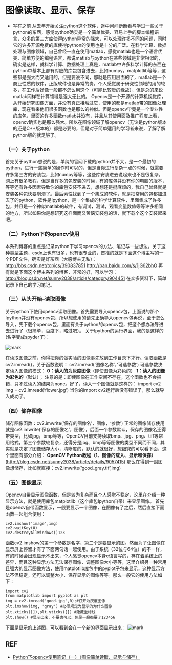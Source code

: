 
# 图像读取、显示、保存



- 写在之前
  从去年开始关注python这个软件，途中间间断断看与学过一些关于python的东西，感觉python确实是一个简单优美、容易上手的脚本编程语言，众多的第三方库使得python异常的强大，可以处理许多不同的问题，同时它的许多开源免费的库使得python的使用也是十分的广泛。在科学计算、数据处理与图像领域，自己曾经一直在使用matlab，感觉matlab也是一个语言优美、简单方便的编程语言，都说matlab与python在某些领域是非常相似的，确实是这样，就科学计算、数据处理上真是，matlab中许多科学计算的东西在python中基本上都有对应的库包包含进去，比如numpy，matplotlib等等，这些都是强大而又适用的，但是要说不同，那就是应用层面的了，matlab是一个商业性质的软件，正版软件也是异常的贵，个人感觉属于研究性领域的用的较多，在工作后好像一般都不怎么用这个（可能比较贵的缘故），但是总的来说matlab同样在计算领域是强大无比的。
  Opencv是一个开源的计算机视觉库，从开始研究图像方面，并没有真正接触过它，使用的都是matlab带的图像处理库，现在看来他们很多函数也是那么的神似。但是opencv毕竟是一个专业性的库包，里面的许多函数matlab并没有，并且从其使用面及推广程度上看，opencv确实也是那么强大。所以在图像领域了解opencv（无论是python版本的还是C++版本的）都是必要的，但是对于简单适用的学习者来说，了解了解python版的就足够了。

### （一）关于python

首先关于python想说的是，单纯的官网下载的python并不大，是一个最初的python，进行一些简单的操作时可以的，但是当你进行复杂一点的时候，就需要许多第三方的安装包，比如numpy等等，这些库安装进去说起来也不是很复杂，网上有很多教程，但是当许多的包安装的时候，有的库包并没有你的电脑的版本，等等还有许多因素导致你的库包安装不进去，想想还是挺麻烦的，我自己曾经就是安装各种包快要崩溃了。最后索性找到了一个集成的软件，就是把常用的包都加进去了的python，软件是Ipython，是一个集成的科学计算软件，里面集成了许多包，并且是一个神似matlab的软件，有调试，测试，观看变量数值等等许多相同的地方，所以如果你是想研究这样面而又苦恼安装包的话，就下载个这个安装起来吧。

### （二）Python下的opencv使用

本系列博客的重点是记录python下学习opencv的方法、笔记与一些想法。关于这种类型主题，csdn上也有很多，也有很专业的，首推的就是下面这个博主写的一个PDF文件，确实是好东西（大感博主无私）：
<http://bbs.csdn.net/topics/390837851>
<http://pan.baidu.com/s/1jG62bhO>
再有就是下面这个博主系列的博客，非常的好，可以学习：
<http://blog.csdn.net/sunny2038/article/category/904451>
在众多资料下，简单记录下自己的学习笔记。

### （三）从头开始–读取图像

关于python下使用opencv读取图像。首先需要导入opencv包，上面说的那个Ipython并没有opencv包，所以想使用的请先正确导入opencv包再说，至于怎么导入，先下载个opencv包，里面有关于python的opencv包，把这个想办法导进去进行了（很简单，百度下，略过吧）。
关于Ipython的运行界面，我的是这样的(名字变成spyder了)：

![mark](http://pacdb2bfr.bkt.clouddn.com/blog/image/180812/fCcd2allDg.png?imageslim)

在读取图像之前，你得把你的做实验的图像事先放到工作目录下才行。读取函数是cv2.imread()，关于函数说明：
cv2.imread(‘图像名称’，’可选参数’)
可选参数决定读入图像的模式：
**0：读入的为灰度图像**（即使图像为彩色的）
**1：读入的图像为彩色的**（默认）；
注意的是：即使图像在工作空间不存在，这个函数也不会报错，只不过读入的结果为none。好了，读入一个图像就是这样的：
import cv2
img = cv2.imread(‘flower.jpg’)
当你的import cv2运行后没有错误了，那么就导入成功了。

### （四）储存图像

储存图像函数：cv2.imwrite(‘保存的图像名’，图像，‘参数’)
正常的图像储存使用就是cv2.imwrite(‘保存的图像名’，图像），后面一个参数默认，保存的图像名还得带类型，比如jpg，bmp等等，OpenCV目前支持读取bmp、jpg、png、tiff等常用格式，第三个参数较复杂，还得分是jpg、bmp等等图像的类型不同而不同，其实就是决定了图像储存大小，清晰度的，默认的就很好，想细究的可以看下面，这个里面有部分介绍：
**OpenCV Python教程（1、图像的载入、显示和保存）**(http://blog.csdn.net/sunny2038/article/details/9057415)
那么在得到一副图像想储存，比如就直接：cv2.imwrite(‘good_gray.tif’,img)

### （五）图像显示

Opencv自带显示图像函数，但是较为复杂而且个人感觉不稳定，这里在介绍一种显示方法，就是使用库包matplotlib（这个库包Ipython自带）来显示图像。
首先是opencv自带函数显示，一般要显示一个图像，在图像有了之后，然后直接下面函数一起组合使用：

```
cv2.imshow('image',img)
cv2.waitKey(0)
cv2.destroyAllWindows()123
```

函数cv2.imshow的第一个参数是名字，第二个是要显示的图。然而为了让图像在显示屏上停留才有了下面两句话一起使用。由于系统（32位与64位）的不一样，有的时候会出现显示不出来，个人感觉opencv本身c语言写的，存在着系统上的差异，而且这种显示方法无法保存图像、调整图像大小等等，这里介绍另一种常用且强大的显示图像方法，使用matplotlib库包中的pyplot子包来显示，这种显示方法不但稳定，还可以调整大小、保存显示的图像等等。那么一般它的使用方法如下：

```
import cv2
from matplotlib import pyplot as plt
img = cv2.imread('good.jpg',0);#打开为灰度图像
plt.imshow(img, 'gray') #必须规定为显示的为什么图像
plt.xticks([]),plt.yticks([]) #隐藏坐标线
plt.show() #显示出来，不要也可以，但是一般都要了123456
```

下面是显示的上述图，可以看到会在一个新的界面显示出来：
![mark](http://pacdb2bfr.bkt.clouddn.com/blog/image/180812/K76G8blHLH.png?imageslim)




## REF

- [Python下opencv使用笔记（一）（图像简单读取、显示与储存）](https://blog.csdn.net/on2way/article/details/46789931)

